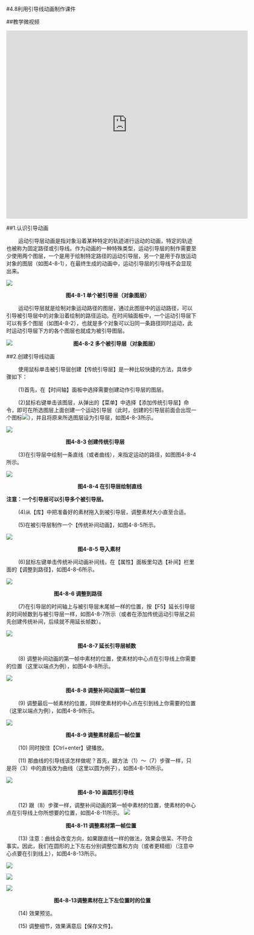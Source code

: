 #4.8利用引导线动画制作课件

##教学微视频

<iframe frameborder="0" width="640" height="498" src="https://v.qq.com/iframe/player.html?vid=y0534yg1dyh&tiny=0&auto=0" allowfullscreen></iframe>

##1.认识引导动画

&nbsp;&nbsp;&nbsp;&nbsp;&nbsp;&nbsp;&nbsp;&nbsp;运动引导层动画是指对象沿着某种特定的轨迹进行运动的动画，特定的轨迹也被称为固定路径或引导线。作为动画的一种特殊类型，运动引导层的制作需要至少使用两个图层，一个是用于绘制特定路径的运动引导层，另一个是用于存放运动对象的图层（如图4-8-1），在最终生成的动画中，运动引导层的引导线不会显现出来。

![](/assets/4-9-1.png)

&nbsp;&nbsp;&nbsp;&nbsp;&nbsp;&nbsp;&nbsp;&nbsp;&nbsp;&nbsp;&nbsp;&nbsp;&nbsp;&nbsp;&nbsp;&nbsp;&nbsp;&nbsp;&nbsp;&nbsp;&nbsp;&nbsp;&nbsp;&nbsp;&nbsp;&nbsp;&nbsp;&nbsp;&nbsp;&nbsp;&nbsp;&nbsp;&nbsp;&nbsp;&nbsp;&nbsp;&nbsp;&nbsp;&nbsp;&nbsp;**图4-8-1 单个被引导层（对象图层）**

&nbsp;&nbsp;&nbsp;&nbsp;&nbsp;&nbsp;&nbsp;&nbsp;运动引导层就是绘制对象运动路径的图层，通过此图层中的运动路径，可以引导被引导层中的对象沿着绘制的路径运动。在时间轴面板中，一个运动引导层下可以有多个图层（如图4-8-2），也就是多个对象可以沿同一条路径同时运动，此时运动引导层下方的各个图层也就成为被引导图层。

![](/assets/4-9-2.png)
&nbsp;&nbsp;&nbsp;&nbsp;&nbsp;&nbsp;&nbsp;&nbsp;&nbsp;&nbsp;&nbsp;&nbsp;&nbsp;&nbsp;&nbsp;&nbsp;&nbsp;&nbsp;&nbsp;&nbsp;&nbsp;&nbsp;&nbsp;&nbsp;&nbsp;&nbsp;&nbsp;&nbsp;&nbsp;&nbsp;&nbsp;&nbsp;&nbsp;&nbsp;&nbsp;&nbsp;&nbsp;&nbsp;&nbsp;&nbsp;**图4-8-2 多个被引导层（对象图层）**

##2.创建引导线动画

&nbsp;&nbsp;&nbsp;&nbsp;&nbsp;&nbsp;&nbsp;&nbsp;使用鼠标单击被引导层创建【传统引导层】是一种比较快捷的方法，具体步骤如下：

&nbsp;&nbsp;&nbsp;&nbsp;&nbsp;&nbsp;&nbsp;&nbsp;(1)首先，在【时间轴】面板中选择需要创建动作引导层的图层。

&nbsp;&nbsp;&nbsp;&nbsp;&nbsp;&nbsp;&nbsp;&nbsp;(2)鼠标右键单击该图层，从弹出的【菜单】中选择【添加传统引导层】命令，即可在所选图层上面创建一个运动引导层（此时，创建的引导层前面会出现一个图标![](/assets/4-9-3.png)），并且将原来所选图层设为引导层，如图4-8-3所示。

![](/assets/4-9-4.png)

&nbsp;&nbsp;&nbsp;&nbsp;&nbsp;&nbsp;&nbsp;&nbsp;&nbsp;&nbsp;&nbsp;&nbsp;&nbsp;&nbsp;&nbsp;&nbsp;&nbsp;&nbsp;&nbsp;&nbsp;&nbsp;&nbsp;&nbsp;&nbsp;&nbsp;&nbsp;&nbsp;&nbsp;&nbsp;&nbsp;&nbsp;&nbsp;&nbsp;&nbsp;&nbsp;&nbsp;&nbsp;&nbsp;&nbsp;&nbsp;**图4-8-3 创建传统引导层**

&nbsp;&nbsp;&nbsp;&nbsp;&nbsp;&nbsp;&nbsp;&nbsp;(3)在引导层中绘制一条直线（或者曲线），来指定运动的路径，如图图4-8-4所示。

![](/assets/4-9-5.png)

&nbsp;&nbsp;&nbsp;&nbsp;&nbsp;&nbsp;&nbsp;&nbsp;&nbsp;&nbsp;&nbsp;&nbsp;&nbsp;&nbsp;&nbsp;&nbsp;&nbsp;&nbsp;&nbsp;&nbsp;&nbsp;&nbsp;&nbsp;&nbsp;&nbsp;&nbsp;&nbsp;&nbsp;&nbsp;&nbsp;&nbsp;&nbsp;&nbsp;&nbsp;&nbsp;&nbsp;&nbsp;&nbsp;&nbsp;&nbsp;&nbsp;&nbsp;&nbsp;&nbsp;&nbsp;&nbsp;&nbsp;&nbsp;**图4-8-4  在引导层绘制直线**

**注意：一个引导层可以引导多个被引导层。**

&nbsp;&nbsp;&nbsp;&nbsp;&nbsp;&nbsp;&nbsp;&nbsp;(4)从【库】中把准备好的素材拖入到被引导层，调整素材大小直至合适。

&nbsp;&nbsp;&nbsp;&nbsp;&nbsp;&nbsp;&nbsp;&nbsp;(5)在被引导层制作一个【传统补间动画】，如图4-8-5所示。

![](/assets/4-9-6.png)

&nbsp;&nbsp;&nbsp;&nbsp;&nbsp;&nbsp;&nbsp;&nbsp;&nbsp;&nbsp;&nbsp;&nbsp;&nbsp;&nbsp;&nbsp;&nbsp;&nbsp;&nbsp;&nbsp;&nbsp;&nbsp;&nbsp;&nbsp;&nbsp;&nbsp;&nbsp;&nbsp;&nbsp;&nbsp;&nbsp;&nbsp;&nbsp;&nbsp;&nbsp;&nbsp;&nbsp;&nbsp;&nbsp;&nbsp;&nbsp;&nbsp;&nbsp;&nbsp;&nbsp;&nbsp;&nbsp;&nbsp;&nbsp;**图4-8-5 导入素材**

&nbsp;&nbsp;&nbsp;&nbsp;&nbsp;&nbsp;&nbsp;&nbsp;(6)鼠标左键单击传统补间动画补间线，在【属性】面板里勾选【补间】栏里面的【调整到路径】，如图4-8-6所示。

![](/assets/4-9-7.png)

&nbsp;&nbsp;&nbsp;&nbsp;&nbsp;&nbsp;&nbsp;&nbsp;&nbsp;&nbsp;&nbsp;&nbsp;&nbsp;&nbsp;&nbsp;&nbsp;&nbsp;&nbsp;&nbsp;&nbsp;&nbsp;&nbsp;&nbsp;&nbsp;&nbsp;&nbsp;&nbsp;&nbsp;&nbsp;&nbsp;&nbsp;&nbsp;**图4-8-6 调整到路径**

&nbsp;&nbsp;&nbsp;&nbsp;&nbsp;&nbsp;&nbsp;&nbsp;(7)在引导层的时间轴上与被引导层末尾帧一样的位置，按【F5】延长引导层的时间帧数到与被引导层一样，如图4-8-7所示（或者在添加传统运动引导层之前先创建传统补间，后续就不用延长帧数）。

![](/assets/4-9-8.png)

&nbsp;&nbsp;&nbsp;&nbsp;&nbsp;&nbsp;&nbsp;&nbsp;&nbsp;&nbsp;&nbsp;&nbsp;&nbsp;&nbsp;&nbsp;&nbsp;&nbsp;&nbsp;&nbsp;&nbsp;&nbsp;&nbsp;&nbsp;&nbsp;&nbsp;&nbsp;&nbsp;&nbsp;&nbsp;&nbsp;&nbsp;&nbsp;&nbsp;&nbsp;&nbsp;&nbsp;&nbsp;&nbsp;&nbsp;&nbsp;&nbsp;&nbsp;&nbsp;&nbsp;&nbsp;&nbsp;&nbsp;&nbsp;**图4-8-7 延长引导层帧数**

&nbsp;&nbsp;&nbsp;&nbsp;&nbsp;&nbsp;&nbsp;&nbsp;(8) 调整补间动画的第一帧中素材的位置，使素材的中心点在引导线上你需要的位置（这里以端点为例），如图4-8-8所示。

![](/assets/4-9-9.png)

&nbsp;&nbsp;&nbsp;&nbsp;&nbsp;&nbsp;&nbsp;&nbsp;&nbsp;&nbsp;&nbsp;&nbsp;&nbsp;&nbsp;&nbsp;&nbsp;&nbsp;&nbsp;&nbsp;&nbsp;&nbsp;&nbsp;&nbsp;&nbsp;&nbsp;&nbsp;&nbsp;&nbsp;&nbsp;&nbsp;&nbsp;&nbsp;&nbsp;&nbsp;&nbsp;&nbsp;&nbsp;&nbsp;&nbsp;&nbsp;**图4-8-8 调整补间动画第一帧位置**

&nbsp;&nbsp;&nbsp;&nbsp;&nbsp;&nbsp;&nbsp;&nbsp;(9) 调整最后一帧素材的位置，同样使素材的中心点在引到线上你需要的位置（这里以端点为例），如图4-8-9所示。

![](/assets/4-9-10.png)

&nbsp;&nbsp;&nbsp;&nbsp;&nbsp;&nbsp;&nbsp;&nbsp;&nbsp;&nbsp;&nbsp;&nbsp;&nbsp;&nbsp;&nbsp;&nbsp;&nbsp;&nbsp;&nbsp;&nbsp;&nbsp;&nbsp;&nbsp;&nbsp;&nbsp;&nbsp;&nbsp;&nbsp;&nbsp;&nbsp;&nbsp;&nbsp;&nbsp;&nbsp;&nbsp;&nbsp;&nbsp;&nbsp;&nbsp;&nbsp;**图4-8-9 调整素材最后一帧位置**

&nbsp;&nbsp;&nbsp;&nbsp;&nbsp;&nbsp;&nbsp;&nbsp;(10) 同时按住【Ctrl+enter】键播放。

&nbsp;&nbsp;&nbsp;&nbsp;&nbsp;&nbsp;&nbsp;&nbsp;(11) 那曲线的引导线该怎样做呢？首先，跟方法（1）～（7）步骤一样，只是将（3）中的直线改为曲线（这里以圆为例子），如图4-8-10所示。

![](/assets/4-9-11.png)

&nbsp;&nbsp;&nbsp;&nbsp;&nbsp;&nbsp;&nbsp;&nbsp;&nbsp;&nbsp;&nbsp;&nbsp;&nbsp;&nbsp;&nbsp;&nbsp;&nbsp;&nbsp;&nbsp;&nbsp;&nbsp;&nbsp;&nbsp;&nbsp;&nbsp;&nbsp;&nbsp;&nbsp;&nbsp;&nbsp;&nbsp;&nbsp;&nbsp;&nbsp;&nbsp;&nbsp;&nbsp;&nbsp;&nbsp;&nbsp;&nbsp;&nbsp;&nbsp;&nbsp;&nbsp;&nbsp;&nbsp;&nbsp;**图4-8-10 画圆形引导线**

&nbsp;&nbsp;&nbsp;&nbsp;&nbsp;&nbsp;&nbsp;&nbsp;(12) 跟（8）步骤一样，调整补间动画的第一帧中素材的位置，使素材的中心点在引导线上你所想要的位置，如图4-8-11所示。
![](/assets/4-9-12.png)

&nbsp;&nbsp;&nbsp;&nbsp;&nbsp;&nbsp;&nbsp;&nbsp;&nbsp;&nbsp;&nbsp;&nbsp;&nbsp;&nbsp;&nbsp;&nbsp;&nbsp;&nbsp;&nbsp;&nbsp;&nbsp;&nbsp;&nbsp;&nbsp;&nbsp;&nbsp;&nbsp;&nbsp;&nbsp;&nbsp;&nbsp;&nbsp;&nbsp;&nbsp;&nbsp;&nbsp;&nbsp;&nbsp;&nbsp;&nbsp;**图4-8-11 调整素材第一帧位置**

&nbsp;&nbsp;&nbsp;&nbsp;&nbsp;&nbsp;&nbsp;&nbsp;(13) 注意：曲线会改变方向，如果跟直线一样的做法，效果会很呆、不符合事实。因此，我们在圆形的上下左右分别调整位置和方向（或者更精细）（注意中心点要在引到线上），如图4-8-13所示。

![](/assets/4-9-13.png)

![](/assets/4-9-14.png)

![](/assets/4-9-15.png)

&nbsp;&nbsp;&nbsp;&nbsp;&nbsp;&nbsp;&nbsp;&nbsp;&nbsp;&nbsp;&nbsp;&nbsp;&nbsp;&nbsp;&nbsp;&nbsp;&nbsp;&nbsp;&nbsp;&nbsp;&nbsp;&nbsp;&nbsp;&nbsp;&nbsp;&nbsp;&nbsp;&nbsp;&nbsp;&nbsp;&nbsp;&nbsp;**图4-8-13调整素材在上下左位置时的位置**

&nbsp;&nbsp;&nbsp;&nbsp;&nbsp;&nbsp;&nbsp;&nbsp;(14) 效果预览。

&nbsp;&nbsp;&nbsp;&nbsp;&nbsp;&nbsp;&nbsp;&nbsp;(15) 调整细节，效果满意后【保存文件】。





